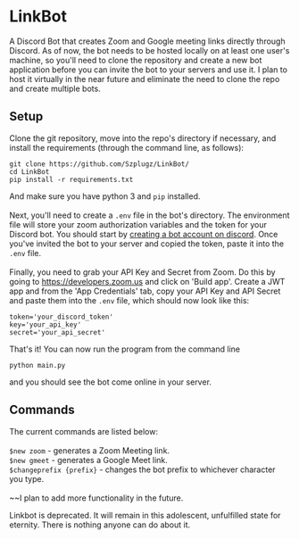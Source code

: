 # LinkBot

A Discord Bot that creates Zoom and Google meeting links directly through Discord. As of now, the bot needs to be hosted locally on at least one user's machine, so you'll need to clone the repository and create a new bot application before you can invite the bot to your servers and use it. I plan to host it virtually in the near future and eliminate the need to clone the repo and create multiple bots.

## Setup

Clone the git repository, move into the repo's directory if necessary, and install the requirements (through the command line, as follows):
```shell
git clone https://github.com/Szplugz/LinkBot/
cd LinkBot
pip install -r requirements.txt
```
And make sure you have python 3 and ```pip``` installed.  
\
Next, you'll need to create a ```.env``` file in the bot's directory. The environment file will store your zoom authorization variables and the token for your Discord bot. You should start by [creating a bot account on discord](https://discordpy.readthedocs.io/en/latest/discord.html). Once you've invited the bot to your server and copied the token, paste it into the ```.env``` file.  
\
Finally, you need to grab your API Key and Secret from Zoom. Do this by going to https://developers.zoom.us and click on 'Build app'. Create a JWT app and from the 'App Credentials' tab, copy your API Key and API Secret and paste them into the ```.env``` file, which should now look like this:
```
token='your_discord_token'
key='your_api_key'
secret='your_api_secret'
```  
That's it! You can now run the program from the command line
```shell
python main.py
```
and you should see the bot come online in your server.

## Commands

The current commands are listed below:  
\
```$new zoom``` - generates a Zoom Meeting link.\
```$new gmeet``` - generates a Google Meet link.\
```$changeprefix {prefix}``` - changes the bot prefix to whichever character you type.  
\
~~I plan to add more functionality in the future.

Linkbot is deprecated. It will remain in this adolescent, unfulfilled state for eternity. There is nothing anyone can do about it.
